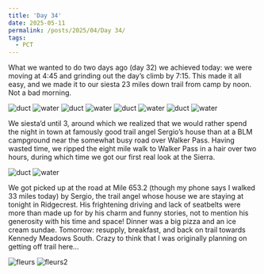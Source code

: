 ```yaml
---
title: 'Day 34'
date: 2025-05-11
permalink: /posts/2025/04/Day 34/
tags:
  - PCT
---
```


What we wanted to do two days ago (day 32) we achieved today: we were moving at 4:45 and grinding out the day’s climb by 7:15. This made it all easy, and we made it to our siesta 23 miles down trail from camp by noon. Not a bad morning. 

![duct](/images/IMG_5144.jpeg)
![water](/images/IMG_5145.jpeg)
![duct](/images/IMG_5148.jpeg)
![water](/images/IMG_5150.jpeg)
![duct](/images/IMG_5152.jpeg)
![water](/images/IMG_5158.jpeg)
![duct](/images/IMG_5159.jpeg)
![water](/images/IMG_5160.jpeg)


We siesta’d until 3, around which we realized that we would rather spend the night in town at famously good trail angel Sergio’s house than at a BLM campground near the somewhat busy road over Walker Pass. Having wasted time, we ripped the eight mile walk to Walker Pass in a hair over two hours, during which time we got our first real look at the Sierra.

![duct](/images/IMG_5166.jpeg)
![water](/images/IMG_5167.jpeg)

We got picked up at the road at Mile 653.2 (though my phone says I walked 33 miles today) by Sergio, the trail angel whose house we are staying at tonight in Ridgecrest. His frightening driving and lack of seatbelts were more than made up for by his charm and funny stories, not to mention his generosity with his time and space! Dinner was a big pizza and an ice cream sundae. Tomorrow: resupply, breakfast, and back on trail towards Kennedy Meadows South. Crazy to think that I was originally planning on getting off trail here…

![fleurs](/images/IMG_5163.jpeg)
![fleurs2](/images/IMG_5165.jpeg)
